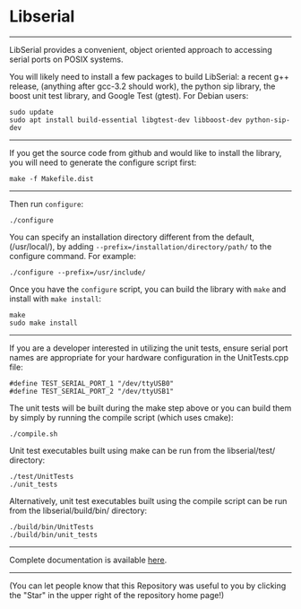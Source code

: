 # Libserial

----
LibSerial provides a convenient, object oriented approach to accessing serial ports on POSIX systems.

You will likely need to install a few packages to build LibSerial: a recent g++ release, (anything after gcc-3.2 should work), the python sip library, the boost unit test library, and Google Test (gtest).  For Debian users:

```
sudo update
sudo apt install build-essential libgtest-dev libboost-dev python-sip-dev
```
----
If you get the source code from github and would like to install the library, you will need to generate the configure script first:

```
make -f Makefile.dist
```

----
Then run `configure`:

```
./configure 
```

You can specify an installation directory different from the default, (/usr/local/), by adding `--prefix=/installation/directory/path/` to the configure command.  For example:
```
./configure --prefix=/usr/include/
```

Once you have the `configure` script, you can build the library with `make` and install with `make install`:

```
make
sudo make install
```

----
If you are a developer interested in utilizing the unit tests, ensure serial port names are appropriate for your hardware configuration in the UnitTests.cpp file:

```
#define TEST_SERIAL_PORT_1 "/dev/ttyUSB0"
#define TEST_SERIAL_PORT_2 "/dev/ttyUSB1"
```

The unit tests will be built during the make step above or you can build them by simply by running the compile script (which uses cmake):

```
./compile.sh
```

Unit test executables built using make can be run from the libserial/test/ directory:
```
./test/UnitTests
./unit_tests
```

Alternatively, unit test executables built using the compile script can be run from the libserial/build/bin/ directory: 
```
./build/bin/UnitTests
./build/bin/unit_tests
```

----
Complete documentation is available [here](http://libserial.readthedocs.io/en/latest/index.html).

----
(You can let people know that this Repository was useful to you by clicking the "Star" in the upper right of the repository home page!)